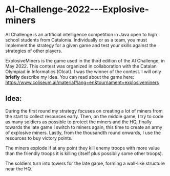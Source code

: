 # AI-Challenge-2022---Explosive-miners

AI Challenge is an artificial intelligence competition in Java open to high school students from Catalonia. Individually or as a team, you must implement the strategy for a given game and test your skills against the strategies of other players.

ExplosiveMiners is the game used in the third edition of the AI Challenge, in May 2022. This contest was organized in collaboration with the Catalan Olympiad in Informatics (OIcat). I was the winner of the contest.
I will only **briefly** describe my idea. You can read about the game here: https://www.coliseum.ai/material?lang=en&tournament=explosiveminers

## Idea:
During the first round my strategy focuses on creating a lot of miners from the start to collect resources early. Then, on the middle game, I try to code as many soldiers as possible to protect the miners and the HQ, finally towards the late game I switch to miners again, this time to create an army of explosive miners. Lastly, from the thousandth round onwards, I use the resources to buy victory points.

The miners explode if at any point they kill enemy troops with more value than the friendly troops it is killing (itself plus possibily some other troops).

The soldiers turn into towers for the late game, forming a wall-like structure near the HQ.
